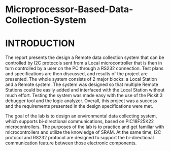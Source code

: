 # Microprocessor-Based-Data-Collection-System

# INTRODUCTION
The report presents the design a Remote data collection system that can be controlled by I2C protocols sent from a Local microcontroller that is then in turn controlled by a user on the PC through a RS232 connection. Test plans and specifications are then discussed, and results of the project are presented. The whole system consists of 2 major blocks: a Local Station and a Remote system. The system was designed so that multiple Remote Stations could be easily added and interfaced with the Local Station without much effort. Testing the system was made easy with the use of the Pickit 3 debugger tool and the logic analyzer. Overall, this project was a success and the requirements presented in the design specifications were met.

The goal of the lab is to design an environmental data collecting system, which supports bi-directional communications, based on PIC18F25K22 microcontrollers. The purposes of the lab is to practice and get familiar with microcontrollers and utilize the knowledge of SRAM. At the same time, I2C protocol and RS232 protocol are designed to support the bi-directional communication feature between those electronic components. 
